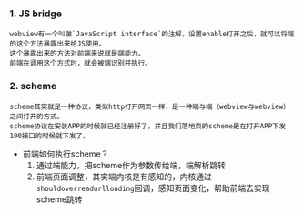 ### 1. JS bridge
    webview有一个叫做`JavaScript interface`的注解，设置enable打开之后，就可以将端的这个方法暴露出来给JS使用。
    这个暴露出来的方法对前端来说就是端能力。
    前端在调用这个方式时，就会被端识别并执行。
### 2. scheme
    scheme其实就是一种协议，类似http打开网页一样，是一种端与端（webview与webview）之间打开的方式。
    scheme协议在安装APP的时候就已经注册好了，并且我们落地页的scheme是在打开APP下发100接口的时候就下发了。
- 前端如何执行scheme？
    1. 通过端能力，把scheme作为参数传给端，端解析跳转
    2. 前端页面调整，其实端内核是有感知的，内核通过`shouldoverreadurlloading`回调，感知页面变化，帮助前端去实现scheme跳转